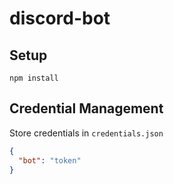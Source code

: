 # discord-bot

## Setup

`npm install`

## Credential Management
Store credentials in `credentials.json`
```json
{
  "bot": "token"
}
``` 